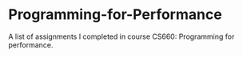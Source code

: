 # Programming-for-Performance
A list of assignments I completed in course CS660: Programming for performance.
